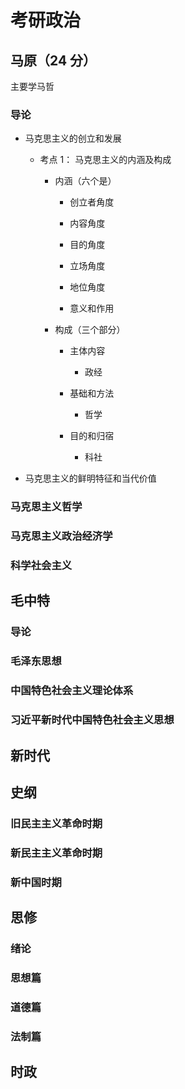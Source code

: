 # 考研政治

## 马原（24 分）

主要学马哲

### 导论

- 马克思主义的创立和发展

  - 考点 1： 马克思主义的内涵及构成

    - 内涵（六个是）

      - 创立者角度

      - 内容角度

      - 目的角度

      - 立场角度

      - 地位角度

      - 意义和作用

    - 构成（三个部分）

      - 主体内容

        - 政经

      - 基础和方法

        - 哲学

      - 目的和归宿

        - 科社

- 马克思主义的鲜明特征和当代价值

### 马克思主义哲学

### 马克思主义政治经济学

### 科学社会主义

## 毛中特

### 导论

### 毛泽东思想

### 中国特色社会主义理论体系

### 习近平新时代中国特色社会主义思想

## 新时代

## 史纲

### 旧民主主义革命时期

### 新民主主义革命时期

### 新中国时期

## 思修

### 绪论

### 思想篇

### 道德篇

### 法制篇

## 时政
